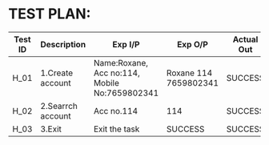 # TEST PLAN:



| **Test ID** | **Description**                                              | **Exp I/P** | **Exp O/P** | **Actual Out** |**pass/Fail**  |    
|-------------|--------------------------------------------------------------|--------------|-------------|---------------|------------------|
|  H_01       |1.Create account|Name:Roxane, Acc no:114, Mobile No:7659802341 |Roxane 114 7659802341|SUCCESS|PASS |
|  H_02       |2.Searrch account|Acc no.114|114|SUCCESS|PASS  |
|  H_03       |3.Exit|Exit the task|SUCCESS|SUCCESS|PASS   |

